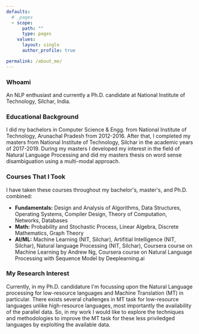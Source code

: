 ```yaml
---
defaults:
  # _pages
  - scope:
      path: ""
      type: pages
    values:
      layout: single
      author_profile: true

permalink: /about_me/
---
```

### Whoami
An NLP enthusiast and currently a Ph.D. candidate at National Institute of Technology, Silchar, India.
### Educational Background
I did my bachelors in Computer Science & Engg. from National Institute of Technology, Arunachal Pradesh from 2012-2016. After that, I completed my masters from National Institute of Technology, Silchar in the academic years of 2017-2019. During my masters I developed my interest in the field of Natural Language Processing and did my masters thesis on word sense disambiguation using a multi-modal approach. 
### Courses That I Took
I have taken these courses throughout my bachelor's, master's, and Ph.D. combined:
- **Fundamentals:** Design and Analysis of Algorithms, Data Structures, Operating Systems, Compiler Design, Theory of Computation, Networks, Databases
- **Math:** Probability and Stochastic Process, Linear Algebra, Discrete Mathematics, Graph Theory
- **AI/ML:** Machine Learning (NIT, Silchar), Artifitial Intelligence (NIT, Silchar), Natural language Processing (NIT, Silchar), Coursera course on Machine Learning by Andrew Ng, Coursera course on Natural Language Processing with Sequence Model by Deeplearning.ai 

### My Research Interest
Currently, in my Ph.D. candidature I'm focussing upon the Natural Language processing for low-resource languages and Machine Translation (MT) in particular. There exists several challenges in MT task for low-resource languages unlike high-resource languages, most importantly the availability of the parallel data. So, in my work I would like to explore the techniques and methodologies to improve the MT task for these less priviledged languages by exploiting the available data.  

<!-- ### Whoami
An NLP enthusiast and currently a Ph.D. candidate at National Institute of Technology, Silchar, India.

### Research Interest
I'm focussing upon the Natural Language Processing for low-resource languages and Machine Translation (MT) in particular. -->

